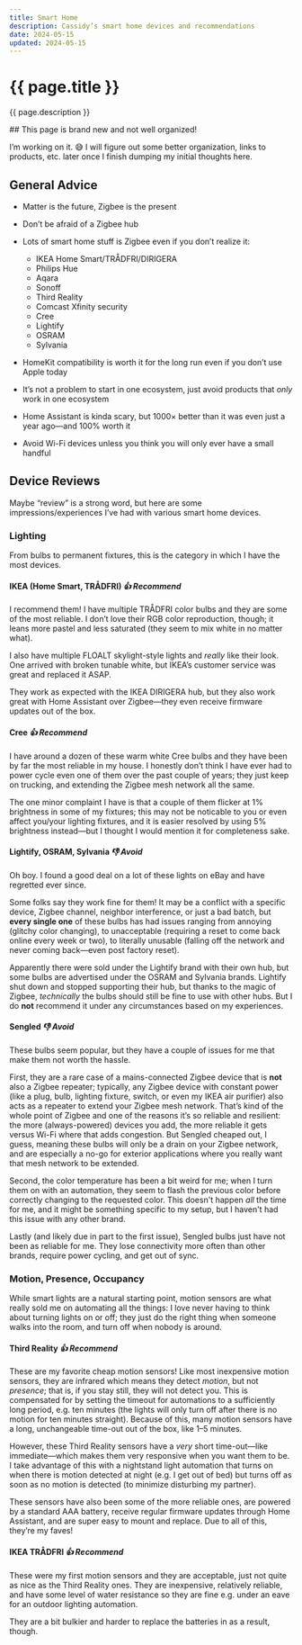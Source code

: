 ```yaml
---
title: Smart Home
description: Cassidy’s smart home devices and recommendations 
date: 2024-05-15
updated: 2024-05-15
---
```


# {{ page.title }}

{{ page.description }}

<aside class="alert warning" markdown="1">
## This page is brand new and not well organized!

I’m working on it. 😅 I will figure out some better organization, links to products, etc. later once I finish dumping my initial thoughts here.
</aside>

## General Advice

- Matter is the future, Zigbee is the present

- Don’t be afraid of a Zigbee hub

- Lots of smart home stuff is Zigbee even if you don’t realize it:
  - IKEA Home Smart/TRÅDFRI/DIRIGERA
  - Philips Hue
  - Aqara
  - Sonoff
  - Third Reality
  - Comcast Xfinity security
  - Cree
  - Lightify
  - OSRAM
  - Sylvania

- HomeKit compatibility is worth it for the long run even if you don’t use Apple today

- It’s not a problem to start in one ecosystem, just avoid products that _only_ work in one ecosystem

- Home Assistant is kinda scary, but 1000× better than it was even just a year ago—and 100% worth it

- Avoid Wi-Fi devices unless you think you will only ever have a small handful

## Device Reviews

Maybe “review” is a strong word, but here are some impressions/experiences I’ve had with various smart home devices.

### Lighting

From bulbs to permanent fixtures, this is the category in which I have the most devices.

#### IKEA (Home Smart, TRÅDFRI) _👍 Recommend_

I recommend them! I have multiple TRÅDFRI color bulbs and they are some of the most reliable. I don’t love their RGB color reproduction, though; it leans more pastel and less saturated (they seem to mix white in no matter what).

I also have multiple FLOALT skylight-style lights and _really_ like their look. One arrived with broken tunable white, but IKEA’s customer service was great and replaced it ASAP.

They work as expected with the IKEA DIRIGERA hub, but they also work great with Home Assistant over Zigbee—they even receive firmware updates out of the box.

#### Cree _👍 Recommend_

I have around a dozen of these warm white Cree bulbs and they have been by far the most reliable in my house. I honestly don’t think I have ever had to power cycle even one of them over the past couple of years; they just keep on trucking, and extending the Zigbee mesh network all the same.

The one minor complaint I have is that a couple of them flicker at 1% brightness in some of my fixtures; this may not be noticable to you or even affect you/your lighting fixtures, and it is easier resolved by using 5% brightness instead—but I thought I would mention it for completeness sake.

#### Lightify, OSRAM, Sylvania _👎 Avoid_

Oh boy. I found a good deal on a lot of these lights on eBay and have regretted ever since.

Some folks say they work fine for them! It may be a conflict with a specific device, Zigbee channel, neighbor interference, or just a bad batch, but **every single one** of these bulbs has had issues ranging from annoying (glitchy color changing), to unacceptable (requiring a reset to come back online every week or two), to literally unusable (falling off the network and never coming back—even post factory reset).

Apparently there were sold under the Lightify brand with their own hub, but some bulbs are advertised under the OSRAM and Sylvania brands. Lightify shut down and stopped supporting their hub, but thanks to the magic of Zigbee, _technically_ the bulbs should still be fine to use with other hubs. But I do **not** recommend it under any circumstances based on my experiences.

#### Sengled _👎 Avoid_

These bulbs seem popular, but they have a couple of issues for me that make them not worth the hassle.

First, they are a rare case of a mains-connected Zigbee device that is **not** also a Zigbee repeater; typically, any Zigbee device with constant power (like a plug, bulb, lighting fixture, switch, or even my IKEA air purifier) also acts as a repeater to extend your Zigbee mesh network. That’s kind of the whole point of Zigbee and one of the reasons it’s so reliable and resilient: the more (always-powered) devices you add, the more reliable it gets versus Wi-Fi where that adds congestion. But Sengled cheaped out, I guess, meaning these bulbs will only be a drain on your Zigbee network, and are especially a no-go for exterior applications where you really want that mesh network to be extended.

Second, the color temperature has been a bit weird for me; when I turn them on with an automation, they seem to flash the previous color before correctly changing to the requested color. This doesn't happen _all_ the time for me, and it might be something specific to my setup, but I haven't had this issue with any other brand.

Lastly (and likely due in part to the first issue), Sengled bulbs just have not been as reliable for me. They lose connectivity more often than other brands, require power cycling, and get out of sync.

### Motion, Presence, Occupancy

While smart lights are a natural starting point, motion sensors are what really sold me on automating all the things: I love never having to think about turning lights on or off; they just do the right thing when someone walks into the room, and turn off when nobody is around.

#### Third Reality _👍 Recommend_

These are my favorite cheap motion sensors! Like most inexpensive motion sensors, they are infrared which means they detect _motion_, but not _presence_; that is, if you stay still, they will not detect you. This is compensated for by setting the timeout for automations to a sufficiently long period, e.g. ten minutes (the lights will only turn off after there is no motion for ten minutes straight). Because of this, many motion sensors have a long, unchangeable time-out out of the box, like 1–5 minutes. 

However, these Third Reality sensors have a _very_ short time-out—like immediate—which makes them very responsive when you want them to be. I take advantage of this with a nightstand light automation that turns on when there is motion detected at night (e.g. I get out of bed) but turns off as soon as no motion is detected (to minimize disturbing my partner).

These sensors have also been some of the more reliable ones, are powered by a standard AAA battery, receive regular firmware updates through Home Assistant, and are super easy to mount and replace. Due to all of this, they’re my faves!

#### IKEA TRÅDFRI _👍 Recommend_

These were my first motion sensors and they are acceptable, just not quite as nice as the Third Reality ones. They are inexpensive, relatively reliable, and have some level of water resistance so they are fine e.g. under an eave for an outdoor lighting automation.

They are a bit bulkier and harder to replace the batteries in as a result, though.
